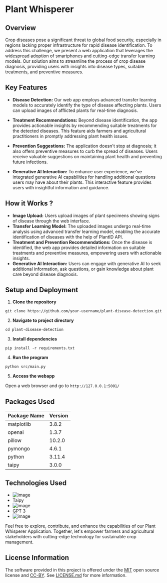 # Plant Whisperer

## Overview
Crop diseases pose a significant threat to global food security, especially in regions lacking proper infrastructure for rapid disease identification. To address this challenge, we present a web application that leverages the widespread adoption of smartphones and cutting-edge transfer learning models. Our solution aims to streamline the process of crop disease diagnosis, providing users with insights into disease types, suitable treatments, and preventive measures.

## Key Features
- **Disease Detection:** Our web app employs advanced transfer learning models to accurately identify the type of disease affecting plants. Users can upload images of afflicted plants for real-time diagnosis.

- **Treatment Recommendations:** Beyond disease identification, the app provides actionable insights by recommending suitable treatments for the detected diseases. This feature aids farmers and agricultural practitioners in promptly addressing plant health issues.

- **Prevention Suggestions:** The application doesn't stop at diagnosis; it also offers preventive measures to curb the spread of diseases. Users receive valuable suggestions on maintaining plant health and preventing future infections.

- **Generative AI Interaction:** To enhance user experience, we've integrated generative AI capabilities for handling additional questions users may have about their plants. This interactive feature provides users with insightful information and guidance.

## How it Works ?

- **Image Upload:** Users upload images of plant specimens showing signs of disease through the web interface.
- **Transfer Learning Model:** The uploaded images undergo real-time analysis using advanced transfer learning model, enabling the accurate identification of diseases with the help of PlantID API.
- **Treatment and Prevention Recommendations:** Once the disease is identified, the web app provides detailed information on suitable treatments and preventive measures, empowering users with actionable insights.
- **Generative AI Interaction:** Users can engage with generative AI to seek additional information, ask questions, or gain knowledge about plant care beyond disease diagnosis.

## Setup and Deployment
1. **Clone the repository**
  
```terminal
git clone https://github.com/your-username/plant-disease-detection.git
```

2. **Navigate to project directory**

```terminal
cd plant-disease-detection
```

3. **Install dependencies**

```terminal
pip install -r requirements.txt
```

4. **Run the program**

```terminal
python src/main.py
```

5. **Access the webapp**

Open a web browser and go to `http://127.0.0.1:5001/`

## Packages Used

|Package Name|Version|
|--------------|--------------|
|matplotlib|3.8.2|
|openai|1.3.7|
|pillow|10.2.0|
|pymongo|4.6.1|
|python|3.11.4|
|taipy|3.0.0|

## Technologies Used


- ![image](https://img.shields.io/badge/Python-FFD43B?style=for-the-badge&logo=python&logoColor=blue)
- Taipy
- ![image](https://img.shields.io/badge/GIT-E44C30?style=for-the-badge&logo=git&logoColor=white)
- GPT 3
- ![image](https://img.shields.io/badge/MongoDB-4EA94B?style=for-the-badge&logo=mongodb&logoColor=white)


Feel free to explore, contribute, and enhance the capabilities of our Plant Whisperer Application. Together, let's empower farmers and agricultural stakeholders with cutting-edge technology for sustainable crop management.

## License Information  
The software provided in this project is offered under the [MIT](https://opensource.org/license/mit/) open source license and [CC-BY](https://creativecommons.org/about/cclicenses/#:~:text=CC%20BY%3A%20This%20license%20allows,license%20allows%20for%20commercial%20use.). See [LICENSE.md](LICENSE.md) for more information.
